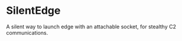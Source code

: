 # SilentEdge
A silent way to launch edge with an attachable socket, for stealthy C2 communications.
